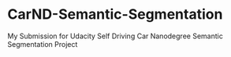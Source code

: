 # CarND-Semantic-Segmentation
My Submission for Udacity Self Driving Car Nanodegree Semantic Segmentation Project
